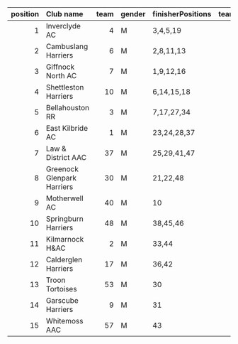 |   position | Club name                  |   team | gender   | finisherPositions   |   teamPoints |   penaltyPoints |   totalPoints |   totalFinishers | Website                                    |
|-----------:|:---------------------------|-------:|:---------|:--------------------|-------------:|----------------:|--------------:|-----------------:|:-------------------------------------------|
|          1 | Inverclyde AC              |      4 | M        | 3,4,5,19            |           31 |               0 |            31 |                4 | https://www.inverclydeac.org/              |
|          2 | Cambuslang Harriers        |      6 | M        | 2,8,11,13           |           34 |               0 |            34 |                6 | https://cambuslangharriers.org/            |
|          3 | Giffnock North AC          |      7 | M        | 1,9,12,16           |           38 |               0 |            38 |                6 | https://www.giffnocknorth.co.uk/           |
|          4 | Shettleston Harriers       |     10 | M        | 6,14,15,18          |           53 |               0 |            53 |                5 | http://shettlestonharriers.org.uk/         |
|          5 | Bellahouston RR            |      3 | M        | 7,17,27,34          |           85 |               0 |            85 |                6 | https://www.bellahoustonroadrunners.co.uk/ |
|          6 | East Kilbride AC           |      1 | M        | 23,24,28,37         |          112 |               0 |           112 |                4 | http://www.ekac.org.uk/                    |
|          7 | Law & District AAC         |     37 | M        | 25,29,41,47         |          142 |               0 |           142 |                4 | http://www.lawaac.co.uk/                   |
|          8 | Greenock Glenpark Harriers |     30 | M        | 21,22,48            |           91 |              59 |           150 |                3 | https://greenockglenparkharriers.com/      |
|          9 | Motherwell AC              |     40 | M        | 10                  |           10 |             177 |           187 |                1 | https://motherwellac.com/                  |
|         10 | Springburn Harriers        |     48 | M        | 38,45,46            |          129 |              59 |           188 |                3 | https://www.springburnharriers.co.uk/      |
|         11 | Kilmarnock H&AC            |      2 | M        | 33,44               |           77 |             118 |           195 |                2 | http://www.kilmarnockharriers.com/         |
|         12 | Calderglen Harriers        |     17 | M        | 36,42               |           78 |             118 |           196 |                2 | http://www.calderglenharriers.org.uk/      |
|         13 | Troon Tortoises            |     53 | M        | 30                  |           30 |             177 |           207 |                1 | http://troontortoises.co.uk                |
|         14 | Garscube Harriers          |      9 | M        | 31                  |           31 |             177 |           208 |                1 | https://www.garscubeharriers.org.uk/       |
|         15 | Whitemoss AAC              |     57 | M        | 43                  |           43 |             177 |           220 |                1 | https://whitemossaac.co.uk/                |